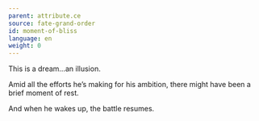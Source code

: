 ```yaml
---
parent: attribute.ce
source: fate-grand-order
id: moment-of-bliss
language: en
weight: 0
---
```


This is a dream…an illusion.

Amid all the efforts he’s making for his ambition, there might have been a brief moment of rest.

And when he wakes up, the battle resumes.
